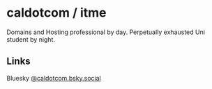 # caldotcom / itme

Domains and Hosting professional by day. Perpetually exhausted Uni student by night.


## Links

Bluesky [@caldotcom.bsky.social](https://bsky.app/profile/caldotcom.bsky.social)

